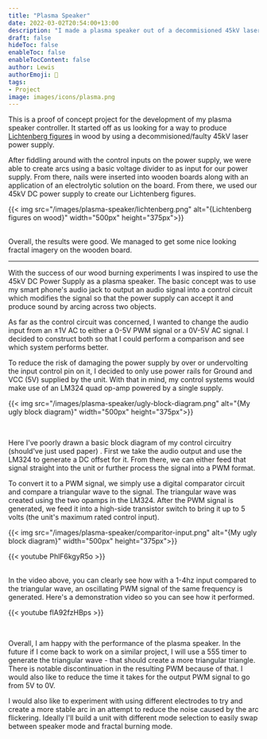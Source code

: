 ```yaml
---
title: "Plasma Speaker"
date: 2022-03-02T20:54:00+13:00
description: "I made a plasma speaker out of a decommisioned 45kV laser power supply"
draft: false
hideToc: false
enableToc: false
enableTocContent: false
author: Lewis
authorEmoji: 🦉
tags: 
- Project
image: images/icons/plasma.png
---
```


This is a proof of concept project for the development of my plasma speaker controller. It started off as us looking for a way to produce [Lichtenberg figures](https://en.wikipedia.org/wiki/Lichtenberg_figure) in wood by using a decommisioned/faulty 45kV laser power supply.

After fiddling around with the control inputs on the power supply, we were able to create arcs using a basic voltage divider to as input for our power supply. From there, nails were inserted into wooden boards along with an application of an electrolytic solution on the board. From there, we used our 45kV DC power supply to create our Lichtenberg figures.

{{< img src="/images/plasma-speaker/lichtenberg.png" alt="{Lichtenberg figures on wood}" width="500px" height="375px">}}

</br>
Overall, the results were good. We managed to get some nice looking fractal imagery on the wooden board. 

---

With the success of our wood burning experiments I was inspired to use the 45kV DC Power Supply as a plasma speaker. The basic concept was to use my smart phone's audio jack to output an audio signal into a control circuit which modifies the signal so that the power supply can accept it and produce sound by arcing across two objects.

As far as the control circuit was concerned, I wanted to change the audio input from an $\pm$1V AC to either a 0-5V PWM signal or a 0V-5V AC signal.
I decided to construct both so that I could perform a comparison and see which system performs better. 

To reduce the risk of damaging the power supply by over or undervolting the input control pin on it, I decided to only use power rails for Ground and VCC (5V) supplied by the unit. 
With that in mind, my control systems would make use of an LM324 quad op-amp powered by a single supply.

{{< img src="/images/plasma-speaker/ugly-block-diagram.png" alt="{My ugly block diagram}" width="500px" height="375px">}}

</br>

Here I've poorly drawn a basic block diagram of my control circuitry (should've just used paper) . First we take the audio output and use the LM324 to generate a DC offset for it. From there, we can either feed that signal straight into the unit or further process the signal into a PWM format. 

To convert it to a PWM signal, we simply use a digital comparator circuit and compare a triangular wave to the signal.
The triangular wave was created using the two opamps in the LM324. After the PWM signal is generated, we feed it into a high-side transistor switch to bring it up to 5 volts (the unit's maximum rated control input).

{{< img src="/images/plasma-speaker/comparitor-input.png" alt="{My ugly block diagram}" width="500px" height="375px">}}


{{< youtube PhlF6kgyR5o >}}

</br>
In the video above, you can clearly see how with a 1-4hz input compared to the triangular wave, an oscillating PWM signal of the same frequency is generated.
Here's a demonstration video so you can see how it performed.

</br>

{{< youtube flA92fzHBps >}}
 
</br>

Overall, I am happy with the performance of the plasma speaker. In the future if I come back to work on a similar project, I will use a 555 timer to generate the triangular wave - that should create a more triangular triangle. There is notable discontinuation in the resulting PWM because of that. I would also like to reduce the time it takes for the output PWM signal to go from 5V to 0V.

I would also like to experiment with using different electrodes to try and create a more stable arc in an attempt to reduce the noise caused by the arc flickering. Ideally I'll build a unit with different mode selection to easily swap between speaker mode and fractal burning mode.





















